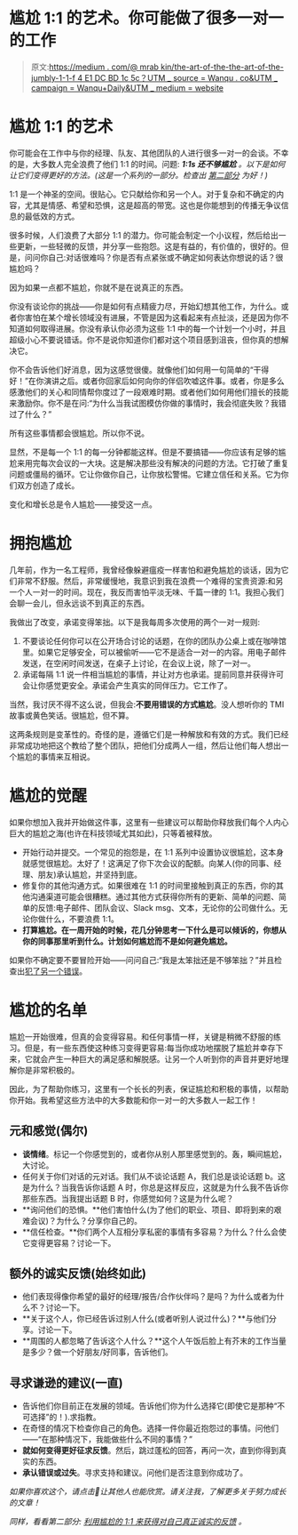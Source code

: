 # 尴尬 1:1 的艺术。你可能做了很多一对一的工作

> 原文:[https://medium . com/@ mrab kin/the-art-of-the-the-art-of-the-jumbly-1-1-f 4 E1 DC BD 1c 5c？UTM _ source = Wanqu . co&UTM _ campaign = Wanqu+Daily&UTM _ medium = website](https://medium.com/@mrabkin/the-art-of-the-awkward-1-1-f4e1dcbd1c5c?utm_source=wanqu.co&utm_campaign=Wanqu+Daily&utm_medium=website)

# 尴尬 1:1 的艺术

你可能会在工作中与你的经理、队友、其他团队的人进行很多一对一的会谈。不幸的是，大多数人完全浪费了他们 1:1 的时间。问题: ***1:1s 还不够尴尬*** *。以下是如何让它们变得更好的方法。(这是一个系列的一部分。检查出* [*第二部分*](/@mrabkin/awkward-1-1s-the-art-of-getting-honest-feedback-2843078b2880) *为好！)*



1:1 是一个神圣的空间。很贴心。它只献给你和另一个人。对于复杂和不确定的内容，尤其是情感、希望和恐惧，这是超高的带宽。这也是你能想到的传播无争议信息的最低效的方式。

很多时候，人们浪费了大部分 1:1 的潜力。你可能会制定一个小议程，然后给出一些更新，一些轻微的反馈，并分享一些抱怨。这是有益的，有价值的，很好的。但是，问问你自己:对话很难吗？你是否有点紧张或不确定如何表达你想说的话？很尴尬吗？

因为如果一点都不尴尬，你就不是在说真正的东西。

你没有谈论你的挑战——你是如何有点精疲力尽，开始幻想其他工作，为什么。或者你害怕在某个增长领域没有进展，不管是因为这看起来有点扯淡，还是因为你不知道如何取得进展。你没有承认你必须为这些 1:1 中的每一个计划一个小时，并且超级小心不要说错话。你不是说你知道你们都对这个项目感到沮丧，但你真的想解决它。

你不会告诉他们好消息，因为这感觉很傻。就像他们如何用一句简单的“干得好！”在你演讲之后。或者你回家后如何向你的伴侣吹嘘这件事。或者，你是多么感激他们的关心和同情帮你度过了一段艰难时期。或者他们如何用他们擅长的技能来激励你。你不是在问:“为什么当我试图模仿你做的事情时，我会彻底失败？我错过了什么？”

所有这些事情都会很尴尬。所以你不说。

显然，不是每一个 1:1 的每一分钟都能这样。但是不要搞错——你应该有足够的尴尬来用完每次会议的一大块。这是解决那些没有解决的问题的方法。它打破了重复问题或僵局的循环。它让你做你自己，让你放松警惕。它建立信任和关系。它为你们双方创造了成长。

变化和增长总是令人尴尬——接受这一点。

# 拥抱尴尬

几年前，作为一名工程师，我曾经像躲避瘟疫一样害怕和避免尴尬的谈话，因为它们非常不舒服。然后，非常缓慢地，我意识到我在浪费一个难得的宝贵资源:和另一个人一对一的时间。现在，我反而害怕平淡无味、千篇一律的 1:1。我担心我们会聊一会儿，但永远谈不到真正的东西。

我做出了改变，承诺变得笨拙。以下是我每周多次使用的两个一对一规则:



1.  不要谈论任何你可以在公开场合讨论的话题，在你的团队办公桌上或在咖啡馆里。如果它足够安全，可以被偷听——它不是适合一对一的内容。用电子邮件发送，在空闲时间发送，在桌子上讨论，在会议上说，除了一对一。
2.  承诺每隔 1:1 说一件相当尴尬的事情，并让对方也承诺。提前同意并获得许可会让你感觉更安全。承诺会产生真实的同伴压力。它工作了。

当然，我讨厌不得不这么说，但我会:**不要用错误的方式尴尬**。没人想听你的 TMI 故事或黄色笑话。很尴尬，但不算。

这两条规则是变革性的。奇怪的是，遵循它们是一种解放和有效的方式。我们已经非常成功地把这个教给了整个团队，把他们分成两人一组，然后让他们每人想出一个尴尬的事情来互相说。

# 尴尬的觉醒

如果你想加入我并开始做这件事，这里有一些建议可以帮助你释放我们每个人内心巨大的尴尬之海(也许在科技领域尤其如此)，只等着被释放。

*   开始行动并提交。一个常见的抱怨是，在 1:1 系列中设置协议很尴尬，这本身就感觉很尴尬。太好了！这满足了你下次会议的配额。向某人(你的同事、经理、朋友)承认尴尬，并坚持到底。
*   修复你的其他沟通方式。如果很难在 1:1 的时间里接触到真正的东西，你的其他沟通渠道可能会很糟糕。通过其他方式获得你所有的更新、简单的问题、简单的反馈:电子邮件、团队会议、Slack msg、文本，无论你的公司做什么。无论你做什么，不要浪费 1:1。
*   **打算尴尬。在一周开始的时候，花几分钟思考一下什么是可以倾诉的，你想从你的同事那里听到什么。计划如何尴尬而不是如何避免尴尬。**

如果你不确定要不要冒险开始——问问自己:“我是太笨拙还是不够笨拙？”并且检查出[犯了另一个错误](/@mrabkin/make-the-other-mistake-7f449077839b)。

# 尴尬的名单

尴尬一开始很难，但真的会变得容易。和任何事情一样，关键是稍微不舒服的练习。但是，有一些东西使这种练习变得更容易:每当你成功地摆脱了尴尬并幸存下来，它就会产生一种巨大的满足感和解脱感。让另一个人听到你的声音并更好地理解你是非常积极的。

因此，为了帮助你练习，这里有一个长长的列表，保证尴尬和积极的事情，以帮助你开始。我希望这些方法中的大多数能和你一对一的大多数人一起工作！

## 元和感觉(偶尔)

*   **谈情绪**。标记一个你感觉到的，或者你从别人那里感觉到的。轰，瞬间尴尬，大讨论。
*   任何关于你们对话的元对话。我们从不谈论话题 A，我们总是谈论话题 b。这是为什么？当我告诉你话题 A 时，你总是这样反应，这就是为什么我不告诉你那些东西。当我提出话题 B 时，你感觉如何？这是为什么呢？
*   **询问他们的恐惧。**他们害怕什么(为了他们的职业、项目、即将到来的艰难会议)？为什么？分享你自己的。
*   **信任检查。**你们两个人互相分享私密的事情有多容易？为什么？什么会使它变得更容易？讨论一下。

## 额外的诚实反馈(始终如此)

*   他们表现得像你希望的最好的经理/报告/合作伙伴吗？是吗？为什么或者为什么不？讨论一下。
*   **关于这个人，你已经告诉过别人什么(或者听别人说过什么)？**与他们分享。讨论一下。
*   **周围的人都忽略了告诉这个人什么？**这个人午饭后脸上有芥末的工作当量是多少？做一个好朋友/好同事，告诉他们。

## 寻求谦逊的建议(一直)

*   告诉他们你目前正在发展的领域。告诉他们你为什么选择它(即使它是那种“不可选择”的！).求指教。
*   在奇怪的情况下检查你自己的角色。选择一件你最近抱怨过的事情。问他们——“在那种情况下，我能做些什么不同的事情？”
*   **就如何变得更好征求反馈**。然后，跳过蓬松的回答，再问一次，直到你得到真实的东西。
*   **承认错误或过失**。寻求支持和建议。问他们是否注意到你成功了。

*如果你喜欢这个，请点击💚让其他人也能欣赏。请关注我，了解更多关于努力成长的文章！*

*同样，看看第二部分:* [*利用尴尬的 1:1 来获得对自己真正诚实的反馈*](/@mrabkin/awkward-1-1s-the-art-of-getting-honest-feedback-2843078b2880) *。*



